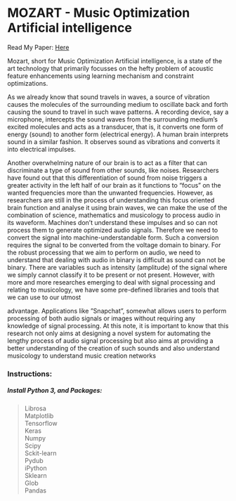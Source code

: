 # MOZART - Music Optimization Artificial intelligence

Read My Paper: <a href="https://doi.org/10.1109/ICICT48043.2020.9112473"> Here </a>

Mozart, short for Music Optimization Artificial intelligence, is a state of the art technology that primarily focusses on the hefty problem of acoustic feature enhancements using learning mechanism and constraint optimizations.

As we already know that sound travels in waves, a source of vibration causes the molecules of the surrounding medium to oscillate back and forth causing the sound to travel in such wave patterns. A recording device, say a microphone, intercepts the sound waves from the surrounding medium’s excited molecules and acts as a transducer, that is, it converts one form of energy (sound) to another form (electrical energy). A human brain interprets sound in a similar fashion. It observes sound as vibrations and converts it into electrical impulses.

Another overwhelming nature of our brain is to act as a filter that can discriminate a type of sound from other sounds, like noises. Researchers have found out that this differentiation of sound from noise triggers a greater activity in the left half of our brain as it functions to​ “focus” on the wanted frequencies more than the unwanted frequencies. However, as researchers are still in the process of understanding this focus oriented brain function and analyse it using brain waves, we can make the use of the combination of science, mathematics and musicology to process audio in its waveform.
Machines don’t understand these impulses and so can not process them to generate optimized audio signals. Therefore we need to convert the signal into machine-understandable form. Such a conversion requires the signal to be converted from the voltage domain to binary.
For the robust processing that we aim to perform on audio, we need to understand that dealing with audio in binary is difficult as sound can not be binary. There are variables such as intensity (amplitude) of the signal where we simply cannot classify it to be present or not present. However, with more and more researches emerging to deal with signal processing and relating to musicology, we have some pre-defined libraries and tools that we can use to our utmost
 
advantage. Applications like ”Snapchat”, somewhat allows users to perform processing of both audio signals or images without requiring any knowledge of signal processing.
At this note, it is important to know that this research not only aims at designing a novel system for automating the lengthy process of audio signal processing but also aims at providing a better understanding of the creation of such sounds and also understand musicology to understand music creation networks


### Instructions:
##### Install Python 3, and Packages:
> Librosa <br/>
> Matplotlib <br/>
> Tensorflow <br/>
> Keras <br/>
> Numpy <br/>
> Scipy <br/>
> Sckit-learn<br/> 
> Pydub <br/>
> iPython <br/>
> Sklearn <br/>
> Glob <br/>
> Pandas<br/>


